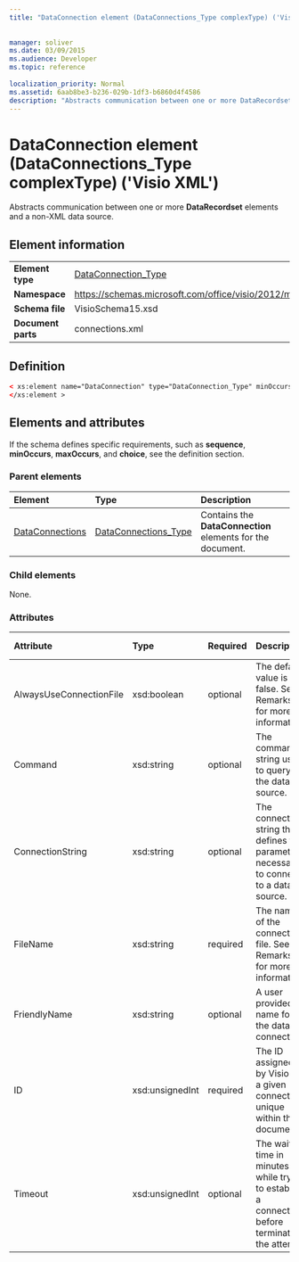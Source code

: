 ```yaml
---
title: "DataConnection element (DataConnections_Type complexType) ('Visio XML')"
 
 
manager: soliver
ms.date: 03/09/2015
ms.audience: Developer
ms.topic: reference
 
localization_priority: Normal
ms.assetid: 6aab8be3-b236-029b-1df3-b6860d4f4586
description: "Abstracts communication between one or more DataRecordset elements and a non-XML data source."
---
```


# DataConnection element (DataConnections_Type complexType) ('Visio XML')

Abstracts communication between one or more **DataRecordset** elements and a non-XML data source. 
  
## Element information

|||
|:-----|:-----|
|**Element type** <br/> |[DataConnection_Type](dataconnection_type-complextypevisio-xml.md) <br/> |
|**Namespace** <br/> |https://schemas.microsoft.com/office/visio/2012/main  <br/> |
|**Schema file** <br/> |VisioSchema15.xsd  <br/> |
|**Document parts** <br/> |connections.xml  <br/> |
   
## Definition

```XML
< xs:element name="DataConnection" type="DataConnection_Type" minOccurs="1" maxOccurs="unbounded" >
</xs:element >
```

## Elements and attributes

If the schema defines specific requirements, such as **sequence**, **minOccurs**, **maxOccurs**, and **choice**, see the definition section. 
  
### Parent elements

|**Element**|**Type**|**Description**|
|:-----|:-----|:-----|
|[DataConnections](dataconnections-elementvisio-xml.md) <br/> |[DataConnections_Type](dataconnections_type-complextypevisio-xml.md) <br/> |Contains the **DataConnection** elements for the document.  <br/> |
   
### Child elements

None.
  
### Attributes

|**Attribute**|**Type**|**Required**|**Description**|**Possible values**|
|:-----|:-----|:-----|:-----|:-----|
|AlwaysUseConnectionFile  <br/> |xsd:boolean  <br/> |optional  <br/> |The default value is false. See Remarks for more information.  <br/> |Values of the xsd:boolean type.  <br/> |
|Command  <br/> |xsd:string  <br/> |optional  <br/> |The command string used to query the data source.  <br/> |Values of the xsd:string type.  <br/> |
|ConnectionString  <br/> |xsd:string  <br/> |optional  <br/> |The connection string that defines the parameters necessary to connect to a data source.  <br/> |Values of the xsd:string type.  <br/> |
|FileName  <br/> |xsd:string  <br/> |required  <br/> |The name of the connection file. See Remarks for more information.  <br/> |Values of the xsd:string type.  <br/> |
|FriendlyName  <br/> |xsd:string  <br/> |optional  <br/> |A user provided name for the data connection.  <br/> |Values of the xsd:string type.  <br/> |
|ID  <br/> |xsd:unsignedInt  <br/> |required  <br/> |The ID assigned by Visio for a given connection, unique within the document.  <br/> |Values of the xsd:unsignedInt type.  <br/> |
|Timeout  <br/> |xsd:unsignedInt  <br/> |optional  <br/> |The wait time in minutes while trying to establish a connection before terminating the attempt.  <br/> |Values of the xsd:unsignedInt type.  <br/> |
   


